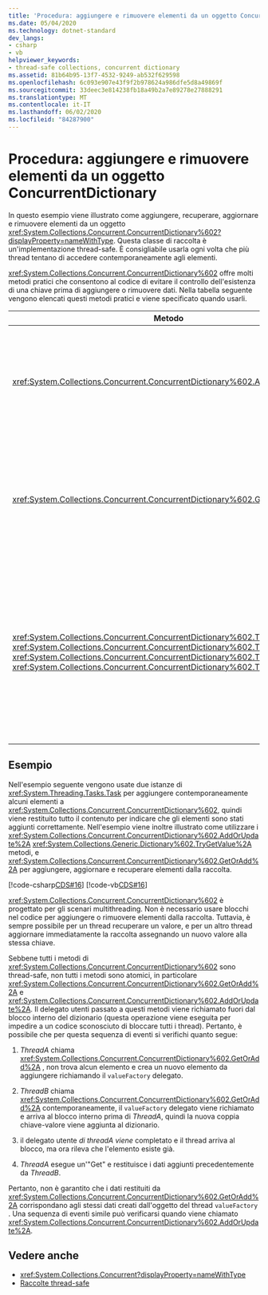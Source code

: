 ```yaml
---
title: 'Procedura: aggiungere e rimuovere elementi da un oggetto ConcurrentDictionary'
ms.date: 05/04/2020
ms.technology: dotnet-standard
dev_langs:
- csharp
- vb
helpviewer_keywords:
- thread-safe collections, concurrent dictionary
ms.assetid: 81b64b95-13f7-4532-9249-ab532f629598
ms.openlocfilehash: 6c093e907e43f9f2b978624a986dfe5d8a49869f
ms.sourcegitcommit: 33deec3e814238fb18a49b2a7e89278e27888291
ms.translationtype: MT
ms.contentlocale: it-IT
ms.lasthandoff: 06/02/2020
ms.locfileid: "84287900"
---
```

# <a name="how-to-add-and-remove-items-from-a-concurrentdictionary"></a>Procedura: aggiungere e rimuovere elementi da un oggetto ConcurrentDictionary

In questo esempio viene illustrato come aggiungere, recuperare, aggiornare e rimuovere elementi da un oggetto <xref:System.Collections.Concurrent.ConcurrentDictionary%602?displayProperty=nameWithType>. Questa classe di raccolta è un'implementazione thread-safe. È consigliabile usarla ogni volta che più thread tentano di accedere contemporaneamente agli elementi.

<xref:System.Collections.Concurrent.ConcurrentDictionary%602> offre molti metodi pratici che consentono al codice di evitare il controllo dell'esistenza di una chiave prima di aggiungere o rimuovere dati. Nella tabella seguente vengono elencati questi metodi pratici e viene specificato quando usarli.

| Metodo | Casi di uso |
|--|--|
| <xref:System.Collections.Concurrent.ConcurrentDictionary%602.AddOrUpdate%2A> | Si vuole aggiungere un nuovo valore ad una chiave specificata e, se la chiave esiste già, si vuole sostituirne il valore. |
| <xref:System.Collections.Concurrent.ConcurrentDictionary%602.GetOrAdd%2A> | Si vuole recuperare il valore esistente per una chiave specificata e, se la chiave non esiste, si vuole specificare una coppia chiave/valore. |
| <xref:System.Collections.Concurrent.ConcurrentDictionary%602.TryAdd%2A>, <xref:System.Collections.Concurrent.ConcurrentDictionary%602.TryGetValue%2A>, <xref:System.Collections.Concurrent.ConcurrentDictionary%602.TryUpdate%2A>, <xref:System.Collections.Concurrent.ConcurrentDictionary%602.TryRemove%2A> | Si vuole aggiungere, ottenere, aggiornare o rimuovere una coppia chiave/valore e, se la chiave esiste già o il tentativo non riesce per qualsiasi altro motivo, si vuole eseguire un'azione alternativa. |

## <a name="example"></a>Esempio

Nell'esempio seguente vengono usate due istanze di <xref:System.Threading.Tasks.Task> per aggiungere contemporaneamente alcuni elementi a <xref:System.Collections.Concurrent.ConcurrentDictionary%602>, quindi viene restituito tutto il contenuto per indicare che gli elementi sono stati aggiunti correttamente. Nell'esempio viene inoltre illustrato come utilizzare i <xref:System.Collections.Concurrent.ConcurrentDictionary%602.AddOrUpdate%2A> <xref:System.Collections.Generic.Dictionary%602.TryGetValue%2A> metodi, e <xref:System.Collections.Concurrent.ConcurrentDictionary%602.GetOrAdd%2A> per aggiungere, aggiornare e recuperare elementi dalla raccolta.

[!code-csharp[CDS#16](../../../../samples/snippets/csharp/VS_Snippets_Misc/cds/cs/cds_dictionaryhowto.cs#16)]
[!code-vb[CDS#16](../../../../samples/snippets/visualbasic/VS_Snippets_Misc/cds/vb/cds_concdict.vb#16)]

<xref:System.Collections.Concurrent.ConcurrentDictionary%602> è progettato per gli scenari multithreading. Non è necessario usare blocchi nel codice per aggiungere o rimuovere elementi dalla raccolta. Tuttavia, è sempre possibile per un thread recuperare un valore, e per un altro thread aggiornare immediatamente la raccolta assegnando un nuovo valore alla stessa chiave.

Sebbene tutti i metodi di <xref:System.Collections.Concurrent.ConcurrentDictionary%602> sono thread-safe, non tutti i metodi sono atomici, in particolare <xref:System.Collections.Concurrent.ConcurrentDictionary%602.GetOrAdd%2A> e <xref:System.Collections.Concurrent.ConcurrentDictionary%602.AddOrUpdate%2A>. Il delegato utenti passato a questi metodi viene richiamato fuori dal blocco interno del dizionario (questa operazione viene eseguita per impedire a un codice sconosciuto di bloccare tutti i thread). Pertanto, è possibile che per questa sequenza di eventi si verifichi quanto segue:

1. _ThreadA_ chiama <xref:System.Collections.Concurrent.ConcurrentDictionary%602.GetOrAdd%2A> , non trova alcun elemento e crea un nuovo elemento da aggiungere richiamando il `valueFactory` delegato.

1. _ThreadB_ chiama <xref:System.Collections.Concurrent.ConcurrentDictionary%602.GetOrAdd%2A> contemporaneamente, il `valueFactory` delegato viene richiamato e arriva al blocco interno prima di _ThreadA_, quindi la nuova coppia chiave-valore viene aggiunta al dizionario.

1. il delegato utente _di threadA viene_ completato e il thread arriva al blocco, ma ora rileva che l'elemento esiste già.

1. _ThreadA_ esegue un'"Get" e restituisce i dati aggiunti precedentemente da _ThreadB_.

Pertanto, non è garantito che i dati restituiti da <xref:System.Collections.Concurrent.ConcurrentDictionary%602.GetOrAdd%2A> corrispondano agli stessi dati creati dall'oggetto del thread `valueFactory` . Una sequenza di eventi simile può verificarsi quando viene chiamato <xref:System.Collections.Concurrent.ConcurrentDictionary%602.AddOrUpdate%2A>.

## <a name="see-also"></a>Vedere anche

- <xref:System.Collections.Concurrent?displayProperty=nameWithType>
- [Raccolte thread-safe](index.md)
